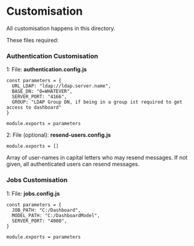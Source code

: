 # Customisation

All customisation happens in this directory.

These files required:

### Authentication Customisation

1: File: **authentication.config.js**

```
const parameters = {
  URL_LDAP: "ldap://ldap.server.name",
  BASE_DN: "O=WHATEVER",
  SERVER_PORT: "4166",
  GROUP: "LDAP Group DN, if being in a group ist required to get access to dashboard"
}

module.exports = parameters
```

2: File (optional): **resend-users.config.js**

```
module.exports = []
```

Array of user-names in capital letters who may resend messages.
If not given, all authenticated users can resend messages.

### Jobs Customisation

1: File: **jobs.config.js**

```
const parameters = {
  JOB_PATH: "C:/Dashboard",
  MODEL_PATH: "C:/DashboardModel",
  SERVER_PORT: "4000",
}

module.exports = parameters
```
